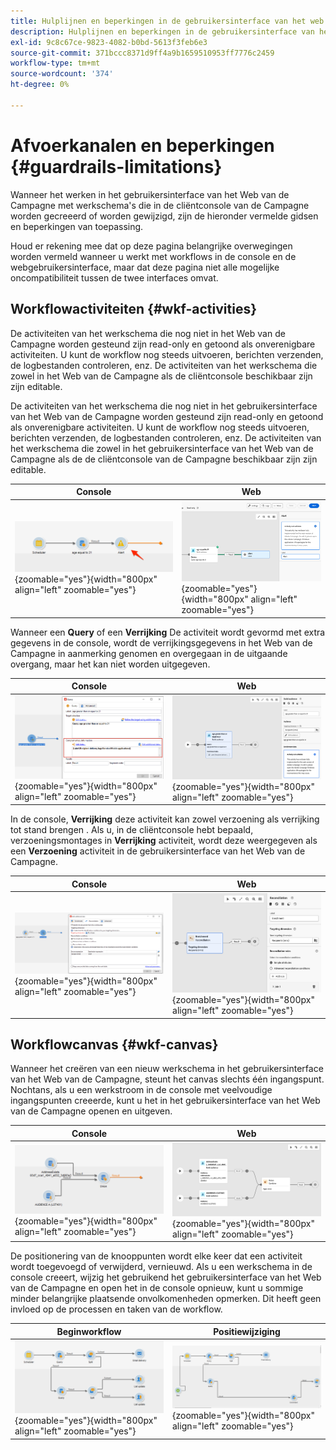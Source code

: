 ```yaml
---
title: Hulplijnen en beperkingen in de gebruikersinterface van het web voor campagnes
description: Hulplijnen en beperkingen in de gebruikersinterface van het web voor campagnes
exl-id: 9c8c67ce-9823-4082-b0bd-5613f3feb6e3
source-git-commit: 371bccc8371d9ff4a9b1659510953ff7776c2459
workflow-type: tm+mt
source-wordcount: '374'
ht-degree: 0%

---
```


# Afvoerkanalen en beperkingen {#guardrails-limitations}

Wanneer het werken in het gebruikersinterface van het Web van de Campagne met werkschema&#39;s die in de cliëntconsole van de Campagne worden gecreeerd of worden gewijzigd, zijn de hieronder vermelde gidsen en beperkingen van toepassing.

Houd er rekening mee dat op deze pagina belangrijke overwegingen worden vermeld wanneer u werkt met workflows in de console en de webgebruikersinterface, maar dat deze pagina niet alle mogelijke oncompatibiliteit tussen de twee interfaces omvat.

## Workflowactiviteiten {#wkf-activities}

De activiteiten van het werkschema die nog niet in het Web van de Campagne worden gesteund zijn read-only en getoond als onverenigbare activiteiten. U kunt de workflow nog steeds uitvoeren, berichten verzenden, de logbestanden controleren, enz. De activiteiten van het werkschema die zowel in het Web van de Campagne als de cliëntconsole beschikbaar zijn zijn editable.

De activiteiten van het werkschema die nog niet in het gebruikersinterface van het Web van de Campagne worden gesteund zijn read-only en getoond als onverenigbare activiteiten. U kunt de workflow nog steeds uitvoeren, berichten verzenden, de logbestanden controleren, enz. De activiteiten van het werkschema die zowel in het gebruikersinterface van het Web van de Campagne als de de cliëntconsole van de Campagne beschikbaar zijn zijn editable.

| Console | Web |
| --- | --- |
| ![](assets/limitations-activities-console.png){zoomable=&quot;yes&quot;}{width="800px" align="left" zoomable="yes"} | ![](assets/limitations-activities-web.png){zoomable=&quot;yes&quot;}{width="800px" align="left" zoomable="yes"} |

Wanneer een **Query** of een **Verrijking** De activiteit wordt gevormd met extra gegevens in de console, wordt de verrijkingsgegevens in het Web van de Campagne in aanmerking genomen en overgegaan in de uitgaande overgang, maar het kan niet worden uitgegeven.

| Console | Web |
| --- | --- |
| ![](assets/limitations-options-console.png){zoomable=&quot;yes&quot;}{width="800px" align="left" zoomable="yes"} | ![](assets/limitations-options-web.png){zoomable=&quot;yes&quot;}{width="800px" align="left" zoomable="yes"} |

In de console, **Verrijking** deze activiteit kan zowel verzoening als verrijking tot stand brengen . Als u, in de cliëntconsole hebt bepaald, verzoeningsmontages in **Verrijking** activiteit, wordt deze weergegeven als een **Verzoening** activiteit in de gebruikersinterface van het Web van de Campagne.

| Console | Web |
| --- | --- |
| ![](assets/limitations-enrichment-console.png){zoomable=&quot;yes&quot;}{width="800px" align="left" zoomable="yes"} | ![](assets/limitations-enrichment-web.png){zoomable=&quot;yes&quot;}{width="800px" align="left" zoomable="yes"} |

## Workflowcanvas {#wkf-canvas}

Wanneer het creëren van een nieuw werkschema in het gebruikersinterface van het Web van de Campagne, steunt het canvas slechts één ingangspunt. Nochtans, als u een werkstroom in de console met veelvoudige ingangspunten creeerde, kunt u het in het gebruikersinterface van het Web van de Campagne openen en uitgeven.

| Console | Web |
| --- | --- |
| ![](assets/limitations-multiple-console.png){zoomable=&quot;yes&quot;}{width="800px" align="left" zoomable="yes"} | ![](assets/limitations-multiple-web.png){zoomable=&quot;yes&quot;}{width="800px" align="left" zoomable="yes"} |

De positionering van de knooppunten wordt elke keer dat een activiteit wordt toegevoegd of verwijderd, vernieuwd. Als u een werkschema in de console creeert, wijzig het gebruikend het gebruikersinterface van het Web van de Campagne en open het in de console opnieuw, kunt u sommige minder belangrijke plaatsende onvolkomenheden opmerken. Dit heeft geen invloed op de processen en taken van de workflow.

| Beginworkflow | Positiewijziging |
| --- | --- |
| ![](assets/limitations-positioning1.png){zoomable=&quot;yes&quot;}{width="800px" align="left" zoomable="yes"} | ![](assets/limitations-positioning2.png){zoomable=&quot;yes&quot;}{width="800px" align="left" zoomable="yes"} |
